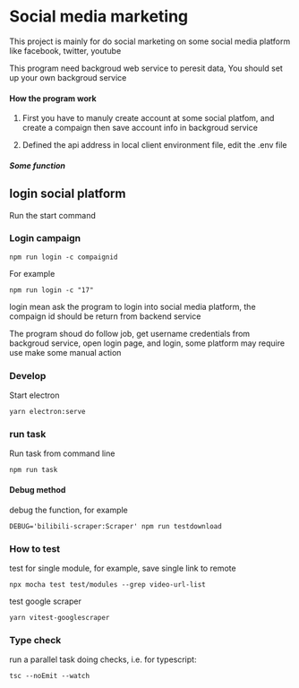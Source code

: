 # Social media marketing

This project is mainly for do social marketing on some social media platform like facebook, twitter, youtube

This program need backgroud web service to peresit data, You should set up your own backgroud service

#### How the program work

1. First you have to manuly create account at some social platfom, and create a compaign then save account info in backgroud service

2. Defined the api address in local client environment file, edit the .env file

##### Some function
## login social platform

Run the start command

### Login campaign
```
npm run login -c compaignid
```

For example
```
npm run login -c "17"
```
login mean ask the program to login into social media platform, the compaign id should be return from backend service


The program shoud do follow job, get username credentials from backgroud service, open login page, and login, some platform may require use make some manual action

### Develop
Start electron
```
yarn electron:serve
```

### run task

Run task from command line
```
npm run task 
```



#### Debug method
debug the function, for example
```
DEBUG='bilibili-scraper:Scraper' npm run testdownload
```

### How to test
test for single module, for example, save single link to remote
```
npx mocha test test/modules --grep video-url-list
```

test google scraper

```
yarn vitest-googlescraper
```

### Type check
run a parallel task doing checks, i.e. for typescript:
```
tsc --noEmit --watch
```















